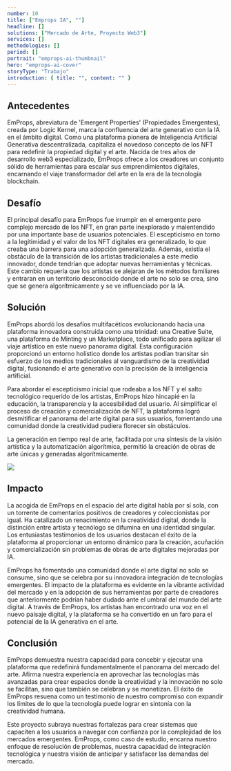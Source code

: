 ```yaml
---
number: 10
title: ["Emprops IA", ""]
headline: []
solutions: ["Mercado de Arte, Proyecto Web3"]
services: []
methodologies: []
period: []
portrait: "emprops-ai-thumbnail"
hero: "emprops-ai-cover"
storyType: "Trabajo"
introduction: { title: "", content: "" }
---
```


## Antecedentes

EmProps, abreviatura de 'Emergent Properties' (Propiedades Emergentes), creada por Logic Kernel, marca la confluencia del arte generativo con la IA en el ámbito digital. Como una plataforma pionera de Inteligencia Artificial Generativa descentralizada, capitaliza el novedoso concepto de los NFT para redefinir la propiedad digital y el arte. Nacida de tres años de desarrollo web3 especializado, EmProps ofrece a los creadores un conjunto sólido de herramientas para escalar sus emprendimientos digitales, encarnando el viaje transformador del arte en la era de la tecnología blockchain.

## Desafío

El principal desafío para EmProps fue irrumpir en el emergente pero complejo mercado de los NFT, en gran parte inexplorado y malentendido por una importante base de usuarios potenciales. El escepticismo en torno a la legitimidad y el valor de los NFT digitales era generalizado, lo que creaba una barrera para una adopción generalizada. Además, existía el obstáculo de la transición de los artistas tradicionales a este medio innovador, donde tendrían que adoptar nuevas herramientas y técnicas. Este cambio requería que los artistas se alejaran de los métodos familiares y entraran en un territorio desconocido donde el arte no solo se crea, sino que se genera algorítmicamente y se ve influenciado por la IA.

## Solución

EmProps abordó los desafíos multifacéticos evolucionando hacia una plataforma innovadora construida como una trinidad: una Creative Suite, una plataforma de Minting y un Marketplace, todo unificado para agilizar el viaje artístico en este nuevo panorama digital. Esta configuración proporcionó un entorno holístico donde los artistas podían transitar sin esfuerzo de los medios tradicionales al vanguardismo de la creatividad digital, fusionando el arte generativo con la precisión de la inteligencia artificial.

Para abordar el escepticismo inicial que rodeaba a los NFT y el salto tecnológico requerido de los artistas, EmProps hizo hincapié en la educación, la transparencia y la accesibilidad del usuario. Al simplificar el proceso de creación y comercialización de NFT, la plataforma logró desmitificar el panorama del arte digital para sus usuarios, fomentando una comunidad donde la creatividad pudiera florecer sin obstáculos.

La generación en tiempo real de arte, facilitada por una síntesis de la visión artística y la automatización algorítmica, permitió la creación de obras de arte únicas y generadas algorítmicamente.

![](/work/emprops-ai-figure-2.jpg)

## Impacto

La acogida de EmProps en el espacio del arte digital habla por sí sola, con un torrente de comentarios positivos de creadores y coleccionistas por igual. Ha catalizado un renacimiento en la creatividad digital, donde la distinción entre artista y tecnólogo se difumina en una identidad singular. Los entusiastas testimonios de los usuarios destacan el éxito de la plataforma al proporcionar un entorno dinámico para la creación, acuñación y comercialización sin problemas de obras de arte digitales mejoradas por IA.

EmProps ha fomentado una comunidad donde el arte digital no solo se consume, sino que se celebra por su innovadora integración de tecnologías emergentes. El impacto de la plataforma es evidente en la vibrante actividad del mercado y en la adopción de sus herramientas por parte de creadores que anteriormente podrían haber dudado ante el umbral del mundo del arte digital. A través de EmProps, los artistas han encontrado una voz en el nuevo paisaje digital, y la plataforma se ha convertido en un faro para el potencial de la IA generativa en el arte.

## Conclusión

EmProps demuestra nuestra capacidad para concebir y ejecutar una plataforma que redefinirá fundamentalmente el panorama del mercado del arte. Afirma nuestra experiencia en aprovechar las tecnologías más avanzadas para crear espacios donde la creatividad y la innovación no solo se facilitan, sino que también se celebran y se monetizan. El éxito de EmProps resuena como un testimonio de nuestro compromiso con expandir los límites de lo que la tecnología puede lograr en sintonía con la creatividad humana.

Este proyecto subraya nuestras fortalezas para crear sistemas que capaciten a los usuarios a navegar con confianza por la complejidad de los mercados emergentes. EmProps, como caso de estudio, encarna nuestro enfoque de resolución de problemas, nuestra capacidad de integración tecnológica y nuestra visión de anticipar y satisfacer las demandas del mercado.
